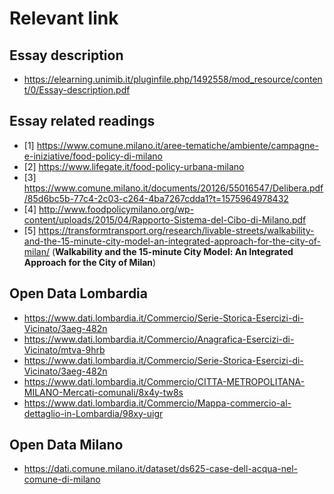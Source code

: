 # Relevant link 

## Essay description
- https://elearning.unimib.it/pluginfile.php/1492558/mod_resource/content/0/Essay-description.pdf

## Essay related readings
- [1] https://www.comune.milano.it/aree-tematiche/ambiente/campagne-e-iniziative/food-policy-di-milano
- [2] https://www.lifegate.it/food-policy-urbana-milano
- [3] https://www.comune.milano.it/documents/20126/55016547/Delibera.pdf/85d6bc5b-77c4-2c03-c264-4ba7267cdda1?t=1575964978432
- [4] http://www.foodpolicymilano.org/wp-content/uploads/2015/04/Rapporto-Sistema-del-Cibo-di-Milano.pdf
- [5] https://transformtransport.org/research/livable-streets/walkability-and-the-15-minute-city-model-an-integrated-approach-for-the-city-of-milan/ (**Walkability and the 15-minute City Model: An Integrated Approach for the City of Milan**)


## Open Data Lombardia
- https://www.dati.lombardia.it/Commercio/Serie-Storica-Esercizi-di-Vicinato/3aeg-482n
- https://www.dati.lombardia.it/Commercio/Anagrafica-Esercizi-di-Vicinato/mtva-9hrb
- https://www.dati.lombardia.it/Commercio/Serie-Storica-Esercizi-di-Vicinato/3aeg-482n
- https://www.dati.lombardia.it/Commercio/CITTA-METROPOLITANA-MILANO-Mercati-comunali/8x4y-tw8s
- https://www.dati.lombardia.it/Commercio/Mappa-commercio-al-dettaglio-in-Lombardia/98xy-uigr

## Open Data Milano
- https://dati.comune.milano.it/dataset/ds625-case-dell-acqua-nel-comune-di-milano
